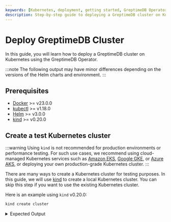 ```yaml
---
keywords: [Kubernetes, deployment, getting started, GreptimeDB Operator, prerequisites, cluster creation, installation, verification]
description: Step-by-step guide to deploying a GreptimeDB cluster on Kubernetes using the GreptimeDB Operator, including prerequisites, cluster creation, installation, and verification.
---
```


# Deploy GreptimeDB Cluster

In this guide, you will learn how to deploy a GreptimeDB cluster on Kubernetes using the GreptimeDB Operator.

:::note
The following output may have minor differences depending on the versions of the Helm charts and environment.
:::

## Prerequisites

- [Docker](https://docs.docker.com/get-started/get-docker/) >= v23.0.0
- [kubectl](https://kubernetes.io/docs/tasks/tools/install-kubectl/) >= v1.18.0
- [Helm](https://helm.sh/docs/intro/install/) >= v3.0.0
- [kind](https://kind.sigs.k8s.io/docs/user/quick-start/) >= v0.20.0

## Create a test Kubernetes cluster

:::warning
Using `kind` is not recommended for production environments or performance testing. For such use cases, we recommend using cloud-managed Kubernetes services such as [Amazon EKS](https://aws.amazon.com/eks/), [Google GKE](https://cloud.google.com/kubernetes-engine/), or [Azure AKS](https://azure.microsoft.com/en-us/services/kubernetes-service/), or deploying your own production-grade Kubernetes cluster.
:::

There are many ways to create a Kubernetes cluster for testing purposes. In this guide, we will use [kind](https://kind.sigs.k8s.io/docs/user/quick-start/) to create a local Kubernetes cluster. You can skip this step if you want to use the existing Kubernetes cluster.

Here is an example using `kind` v0.20.0:

```bash
kind create cluster
```

<details>
  <summary>Expected Output</summary>
```bash
Creating cluster "kind" ...
 ✓ Ensuring node image (kindest/node:v1.27.3) 🖼
 ✓ Preparing nodes 📦
 ✓ Writing configuration 📜
 ✓ Starting control-plane 🕹️
 ✓ Installing CNI 🔌
 ✓ Installing StorageClass 💾
Set kubectl context to "kind-kind"
You can now use your cluster with:

kubectl cluster-info --context kind-kind

Thanks for using kind! 😊
```
</details>

Check the status of the cluster:

```bash
kubectl cluster-info
```

<details>
  <summary>Expected Output</summary>
```bash
Kubernetes control plane is running at https://127.0.0.1:60495
CoreDNS is running at https://127.0.0.1:60495/api/v1/namespaces/kube-system/services/kube-dns:dns/proxy

To further debug and diagnose cluster problems, use 'kubectl cluster-info dump'.
```
</details>

## Add the Greptime Helm repository

We provide the [official Helm repository](https://github.com/GreptimeTeam/helm-charts) for the GreptimeDB Operator and GreptimeDB cluster. You can add the repository by running the following command:

```bash
helm repo add greptime https://greptimeteam.github.io/helm-charts/
helm repo update
```

Check the charts in the Greptime Helm repository:

```
helm search repo greptime
```

<details>
  <summary>Expected Output</summary>
```bash
NAME                          	CHART VERSION	APP VERSION  	DESCRIPTION
greptime/greptimedb-cluster   	0.2.25       	0.9.5        	A Helm chart for deploying GreptimeDB cluster i...
greptime/greptimedb-operator  	0.2.9        	0.1.3-alpha.1	The greptimedb-operator Helm chart for Kubernetes.
greptime/greptimedb-standalone	0.1.27       	0.9.5        	A Helm chart for deploying standalone greptimedb
```
</details>

## Install and verify the GreptimeDB Operator

It's ready to use Helm to install the GreptimeDB Operator on the Kubernetes cluster.

### Install the GreptimeDB Operator

The [GreptimeDB Operator](https://github.com/GrepTimeTeam/greptimedb-operator) is a Kubernetes operator that manages the lifecycle of GreptimeDB cluster.

Let's install the latest version of the GreptimeDB Operator in the `greptimedb-admin` namespace:

```bash
helm install greptimedb-operator greptime/greptimedb-operator -n greptimedb-admin --create-namespace
```

<details>
  <summary>Expected Output</summary>
```bash
NAME: greptimedb-operator
LAST DEPLOYED: Tue Oct 29 18:40:10 2024
NAMESPACE: greptimedb-admin
STATUS: deployed
REVISION: 1
TEST SUITE: None
NOTES:
***********************************************************************
 Welcome to use greptimedb-operator
 Chart version: 0.2.9
 GreptimeDB Operator version: 0.1.3-alpha.1
***********************************************************************

Installed components:
* greptimedb-operator

The greptimedb-operator is starting, use `kubectl get deployments greptimedb-operator -n greptimedb-admin` to check its status.
```
</details>

:::note
There is another way to install the GreptimeDB Operator by using `kubectl` and `bundle.yaml` from the latest release:

```bash
kubectl apply -f \
  https://github.com/GreptimeTeam/greptimedb-operator/releases/latest/download/bundle.yaml \
  --server-side
```

This method is only suitable for quickly deploying GreptimeDB Operator in the test environments and is not recommended for production use.
:::

### Verify the GreptimeDB Operator installation

Check the status of the GreptimeDB Operator:

```bash
kubectl get pods -n greptimedb-admin -l app.kubernetes.io/instance=greptimedb-operator
```

<details>
  <summary>Expected Output</summary>
```bash
NAME                                   READY   STATUS    RESTARTS   AGE
greptimedb-operator-68d684c6cf-qr4q4   1/1     Running   0          4m8s
```
</details>

You also can check the CRD installation:

```bash
kubectl get crds | grep greptime
```

<details>
  <summary>Expected Output</summary>
```bash
greptimedbclusters.greptime.io      2024-10-28T08:46:27Z
greptimedbstandalones.greptime.io   2024-10-28T08:46:27Z
```
</details>

The GreptimeDB Operator will use `greptimedbclusters.greptime.io` and `greptimedbstandalones.greptime.io` CRDs to manage GreptimeDB cluster and standalone resources.

## Install the etcd cluster

The GreptimeDB cluster requires an etcd cluster for metadata storage. Let's install an etcd cluster using Bitnami's etcd Helm [chart](https://github.com/bitnami/charts/tree/main/bitnami/etcd).

```bash
helm install etcd \
  oci://registry-1.docker.io/bitnamicharts/etcd \
  --version 10.2.12 \
  --set replicaCount=3 \
  --set auth.rbac.create=false \
  --set auth.rbac.token.enabled=false \
  --create-namespace \
  -n etcd-cluster
```

<details>
  <summary>Expected Output</summary>
```bash
NAME: etcd
LAST DEPLOYED: Mon Oct 28 17:01:38 2024
NAMESPACE: etcd-cluster
STATUS: deployed
REVISION: 1
TEST SUITE: None
NOTES:
CHART NAME: etcd
CHART VERSION: 10.2.12
APP VERSION: 3.5.15

** Please be patient while the chart is being deployed **

etcd can be accessed via port 2379 on the following DNS name from within your cluster:

    etcd.etcd-cluster.svc.cluster.local

To create a pod that you can use as a etcd client run the following command:

    kubectl run etcd-client --restart='Never' --image docker.io/bitnami/etcd:3.5.15-debian-12-r6 --env ETCDCTL_ENDPOINTS="etcd.etcd-cluster.svc.cluster.local:2379" --namespace etcd-cluster --command -- sleep infinity

Then, you can set/get a key using the commands below:

    kubectl exec --namespace etcd-cluster -it etcd-client -- bash
    etcdctl  put /message Hello
    etcdctl  get /message

To connect to your etcd server from outside the cluster execute the following commands:

    kubectl port-forward --namespace etcd-cluster svc/etcd 2379:2379 &
    echo "etcd URL: http://127.0.0.1:2379"

WARNING: There are "resources" sections in the chart not set. Using "resourcesPreset" is not recommended for production. For production installations, please set the following values according to your workload needs:
- disasterRecovery.cronjob.resources
- resources
  +info https://kubernetes.io/docs/concepts/configuration/manage-resources-containers/
```
</details>

Wait for the etcd cluster to be ready:

```bash
kubectl get pods -n etcd-cluster -l app.kubernetes.io/instance=etcd
```

<details>
  <summary>Expected Output</summary>
```bash
NAME     READY   STATUS    RESTARTS   AGE
etcd-0   1/1     Running   0          2m8s
etcd-1   1/1     Running   0          2m8s
etcd-2   1/1     Running   0          2m8s
```
</details>

You can test the etcd cluster by running the following command:

```bash
kubectl -n etcd-cluster \
  exec etcd-0 -- etcdctl endpoint health \
  --endpoints=http://etcd-0.etcd-headless.etcd-cluster.svc.cluster.local:2379,http://etcd-1.etcd-headless.etcd-cluster.svc.cluster.local:2379,http://etcd-2.etcd-headless.etcd-cluster.svc.cluster.local:2379
```

<details>
  <summary>Expected Output</summary>
```bash
http://etcd-1.etcd-headless.etcd-cluster.svc.cluster.local:2379 is healthy: successfully committed proposal: took = 3.008575ms
http://etcd-0.etcd-headless.etcd-cluster.svc.cluster.local:2379 is healthy: successfully committed proposal: took = 3.136576ms
http://etcd-2.etcd-headless.etcd-cluster.svc.cluster.local:2379 is healthy: successfully committed proposal: took = 3.147702ms
```
</details>

## Install the GreptimeDB cluster with self-monitoring

Now that the GreptimeDB Operator and etcd cluster are installed, you can deploy a minimum GreptimeDB cluster with self-monitoring and Flow enabled:

:::warning
The default configuration for the GreptimeDB cluster is not recommended for production use. 
You should adjust the configuration according to your requirements.
:::

```bash
helm install mycluster \
  --set monitoring.enabled=true \
  --set grafana.enabled=true \
  greptime/greptimedb-cluster \
  -n default
```

<details>
  <summary>Expected Output</summary>
```bash
Release "mycluster" does not exist. Installing it now.
NAME: mycluster
LAST DEPLOYED: Mon Oct 28 17:19:47 2024
NAMESPACE: default
STATUS: deployed
REVISION: 1
NOTES:
***********************************************************************
 Welcome to use greptimedb-cluster
 Chart version: 0.2.25
 GreptimeDB Cluster version: 0.9.5
***********************************************************************

Installed components:
* greptimedb-frontend
* greptimedb-datanode
* greptimedb-meta

The greptimedb-cluster is starting, use `kubectl get pods -n default` to check its status.
```
</details>

When both `monitoring` and `grafana` options are enabled, we will enable **self-monitoring** for the GreptimeDB cluster: a GreptimeDB standalone instance will be deployed to monitor the GreptimeDB cluster, and the monitoring data will be visualized using Grafana, making it easier to troubleshoot issues in the GreptimeDB cluster.

We will deploy a GreptimeDB standalone instance named `${cluster}-monitor` in the same namespace as the cluster to store monitoring data such as metrics and logs from the cluster. Additionally, we will deploy a [Vector](https://github.com/vectordotdev/vector) sidecar for each pod in the cluster to collect metrics and logs and send them to the GreptimeDB standalone instance.

We will deploy a [Grafana](https://grafana.com/) instance and configure it to use the GreptimeDB standalone instance as a data source (using both Prometheus and MySQL protocols), allowing us to visualize the GreptimeDB cluster's monitoring data out of the box. By default, Grafana will use `mycluster` and `default` as the cluster name and namespace to create data sources. If you want to monitor clusters with different names or namespaces, you'll need to create different data source configurations based on the cluster names and namespaces. You can create a `values.yaml` file like this:

```yaml
grafana:
  datasources:
    datasources.yaml:
      datasources:
        - name: greptimedb-metrics
          type: prometheus
          url: http://${cluster}-monitor-standalone.${namespace}.svc.cluster.local:4000/v1/prometheus
          access: proxy
          isDefault: true

        - name: greptimedb-logs
          type: mysql
          url: ${cluster}-monitor-standalone.${namespace}.svc.cluster.local:4002
          access: proxy
          database: public
```

The above configuration will create the default datasources for the GreptimeDB cluster metrics and logs in the Grafana dashboard:

- `greptimedb-metrics`: The metrics of the cluster are stored in the standalone monitoring database and exposed in Prometheus protocol (`type: prometheus`);

- `greptimedb-logs`: The logs of the cluster are stored in the standalone monitoring database and exposed in MySQL protocol (`type: mysql`). It uses the `public` database by default;

Then replace `{cluster}` and `${namespace}` with your desired values and install the GreptimeDB cluster using the following command (please note that `{cluster}` and `${namespace}` in the command also need to be replaced):

```bash
helm install {cluster} \
  --set monitoring.enabled=true \
  --set grafana.enabled=true \
  greptime/greptimedb-cluster \
  -f values.yaml \
  -n ${namespace}
```

When starting the cluster installation, we can check the status of the GreptimeDB cluster with the following command. If you use a different cluster name and namespace, you can replace `mycluster` and `default` with your configuration:

```bash
kubectl -n default get greptimedbclusters.greptime.io mycluster
```

<details>
  <summary>Expected Output</summary>
```bash
NAME        FRONTEND   DATANODE   META   FLOWNODE   PHASE      VERSION   AGE
mycluster   1          1          1      0          Running    v0.9.5    5m12s
```
</details>

The above command will show the status of the GreptimeDB cluster. When the `PHASE` is `Running`, it means the GreptimeDB cluster has been successfully started.

You also can check the Pods status of the GreptimeDB cluster:

```bash
kubectl -n default get pods
```

<details>
  <summary>Expected Output</summary>
```bash
NAME                                 READY   STATUS    RESTARTS   AGE
mycluster-datanode-0                 2/2     Running   0          77s
mycluster-frontend-6ffdd549b-9s7gx   2/2     Running   0          66s
mycluster-grafana-675b64786-ktqps    1/1     Running   0          6m35s
mycluster-meta-58bc88b597-ppzvj      2/2     Running   0          86s
mycluster-monitor-standalone-0       1/1     Running   0          6m35s
```
</details>

As you can see, we have created a minimal GreptimeDB cluster consisting of 1 frontend, 1 datanode, and 1 metasrv by default. For information about the components of a complete GreptimeDB cluster, you can refer to [architecture](/user-guide/concepts/architecture.md). Additionally, we have deployed a standalone GreptimeDB instance (`mycluster-monitor-standalone-0`) for storing monitoring data and a Grafana instance (`mycluster-grafana-675b64786-ktqps`) for visualizing the cluster's monitoring data.

## Explore the GreptimeDB cluster

:::warning
For production use, you should access the GreptimeDB cluster or Grafana inside the Kubernetes cluster or using the LoadBalancer type service.
:::

### Access the GreptimeDB cluster

You can access the GreptimeDB cluster by using `kubectl port-forward` the frontend service:

```bash
kubectl -n default port-forward svc/mycluster-frontend 4000:4000 4001:4001 4002:4002 4003:4003 
```

<details>
  <summary>Expected Output</summary>
```bash
Forwarding from 127.0.0.1:4000 -> 4000
Forwarding from [::1]:4000 -> 4000
Forwarding from 127.0.0.1:4001 -> 4001
Forwarding from [::1]:4001 -> 4001
Forwarding from 127.0.0.1:4002 -> 4002
Forwarding from [::1]:4002 -> 4002
Forwarding from 127.0.0.1:4003 -> 4003
Forwarding from [::1]:4003 -> 4003
```
</details>

Please note that when you use a different cluster name and namespace, you can use the following command, and replace `${cluster}` and `${namespace}` with your configuration:

```bash
kubectl -n ${namespace} port-forward svc/${cluster}-frontend 4000:4000 4001:4001 4002:4002 4003:4003 
```

:::warning
If you want to expose the service to the public, you can use the `kubectl port-forward` command with the `--address` option:

```bash
kubectl -n default port-forward --address 0.0.0.0 svc/mycluster-frontend 4000:4000 4001:4001 4002:4002 4003:4003
```

Please make sure you have the proper security settings in place before exposing the service to the public.
:::

Open the browser and navigate to `http://localhost:4000/dashboard` to access by the [GreptimeDB Dashboard](https://github.com/GrepTimeTeam/dashboard).

If you want to use other tools like `mysql` or `psql` to connect to the GreptimeDB cluster, you can refer to the [Quick Start](/getting-started/quick-start.md).

### Access the Grafana dashboard

You can access the Grafana dashboard by using `kubctl port-forward` the Grafana service:

```bash
kubectl -n default port-forward svc/mycluster-grafana 18080:80
```

Please note that when you use a different cluster name and namespace, you can use the following command, and replace `${cluster}` and `${namespace}` with your configuration:

```bash
kubectl -n ${namespace} port-forward svc/${cluster}-grafana 18080:80 
```

Then open your browser and navigate to `http://localhost:18080` to access the Grafana dashboard. The default username and password are `admin` and `gt-operator`:

![Grafana Dashboard](/kubernetes-cluster-grafana-dashboard.jpg)

There are three dashboards available:

- **GreptimeDB**: Displays the metrics of the GreptimeDB cluster.
- **GreptimeDB Logs**: Displays the logs of the GreptimeDB cluster.

## Next Steps

- If you want to deploy a GreptimeDB cluster with Remote WAL, you can refer to [Configure Remote WAL](/user-guide/deployments-administration/deploy-on-kubernetes/configure-remote-wal.md) for more details.

## Cleanup

:::danger
The cleanup operation will remove the metadata and data of the GreptimeDB cluster. Please make sure you have backed up the data before proceeding.
:::

### Stop the port-forwarding

Stop the port-forwarding for the GreptimeDB cluster:

```bash
pkill -f kubectl port-forward
```

### Uninstall the GreptimeDB cluster

To uninstall the GreptimeDB cluster, you can use the following command:

```bash
helm -n default uninstall mycluster
```

### Delete the PVCs

The PVCs wouldn't be deleted by default for safety reasons. If you want to delete the PV data, you can use the following command:

```bash
kubectl -n default delete pvc -l app.greptime.io/component=mycluster-datanode
kubectl -n default delete pvc -l app.greptime.io/component=mycluster-monitor-standalone
```

### Cleanup the etcd cluster

You can use the following command to clean up the etcd cluster:

```bash
kubectl -n etcd-cluster exec etcd-0 -- etcdctl del "" --from-key=true
```

### Destroy the Kubernetes cluster

If you are using `kind` to create the Kubernetes cluster, you can use the following command to destroy the cluster:

```bash
kind delete cluster
```
